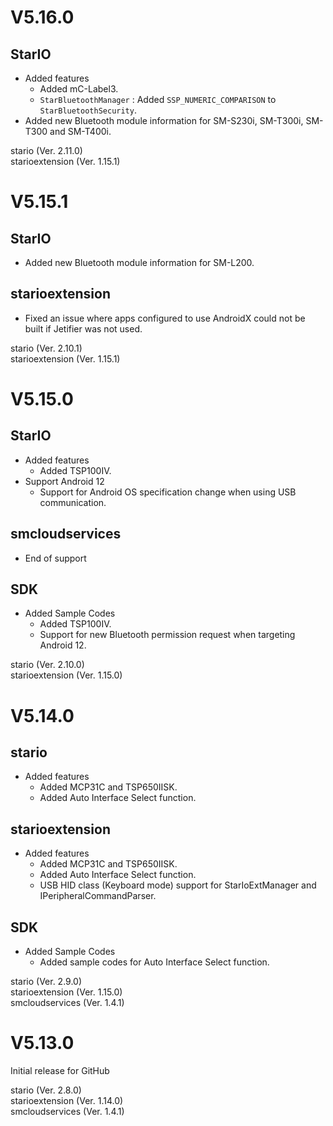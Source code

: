 # V5.16.0

## StarIO
- Added features
  * Added mC-Label3.
  * `StarBluetoothManager` : Added `SSP_NUMERIC_COMPARISON` to `StarBluetoothSecurity`.
- Added new Bluetooth module information for SM-S230i, SM-T300i, SM-T300 and SM-T400i.

stario (Ver. 2.11.0)  
starioextension (Ver. 1.15.1)


# V5.15.1

## StarIO
- Added new Bluetooth module information for SM-L200.

## starioextension
- Fixed an issue where apps configured to use AndroidX could not be built if Jetifier was not used.

stario (Ver. 2.10.1)  
starioextension (Ver. 1.15.1)

# V5.15.0

## StarIO
- Added features
  * Added TSP100IV.
- Support Android 12
  * Support for Android OS specification change when using USB communication.

## smcloudservices
- End of support

## SDK
- Added Sample Codes
  * Added TSP100IV.
  * Support for new Bluetooth permission request when targeting Android 12.

stario (Ver. 2.10.0)  
starioextension (Ver. 1.15.0)


# V5.14.0

## stario
- Added features
  * Added MCP31C and TSP650IISK.
  * Added Auto Interface Select function.

## starioextension
- Added features
  * Added MCP31C and TSP650IISK.
  * Added Auto Interface Select function.
  * USB HID class (Keyboard mode) support for StarIoExtManager and IPeripheralCommandParser.

## SDK
- Added Sample Codes
  * Added sample codes for Auto Interface Select function.

stario (Ver. 2.9.0)  
starioextension (Ver. 1.15.0)  
smcloudservices (Ver. 1.4.1)


# V5.13.0

Initial release for GitHub

stario (Ver. 2.8.0)  
starioextension (Ver. 1.14.0)  
smcloudservices (Ver. 1.4.1)
